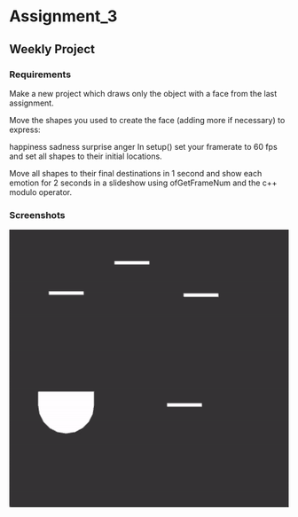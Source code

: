 
# Assignment_3

## Weekly Project

### Requirements

Make a new project which draws only the object with a face from the last assignment.

Move the shapes you used to create the face (adding more if necessary) to express:

happiness
sadness
surprise
anger
In setup() set your framerate to 60 fps and set all shapes to their initial locations.

Move all shapes to their final destinations in 1 second and show each emotion for 2 seconds in a slideshow using ofGetFrameNum and the c++ modulo operator.

### Screenshots
![](images/screenshot.gif)




